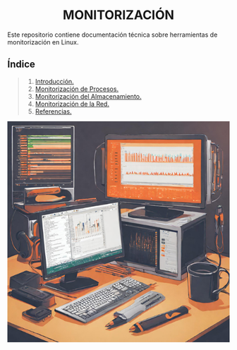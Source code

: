 # <h1 align="center"> MONITORIZACIÓN </h1>

Este repositorio contiene documentación técnica sobre herramientas de monitorización en Linux.

## **Índice**
> 1. [Introducción.](Introduccion.md)
> 2. [Monitorización de Procesos.](Monitorizacion-Procesos.md)
> 3. [Monitorización del Almacenamiento.](Monitorizacion-Almacenamiento.md)
> 4. [Monitorización de la Red.](Monitorizacion-Red.md)
> 5. [Referencias.](Referecias.md)

![Monitorización](img/rendimiento_Linux.png)
